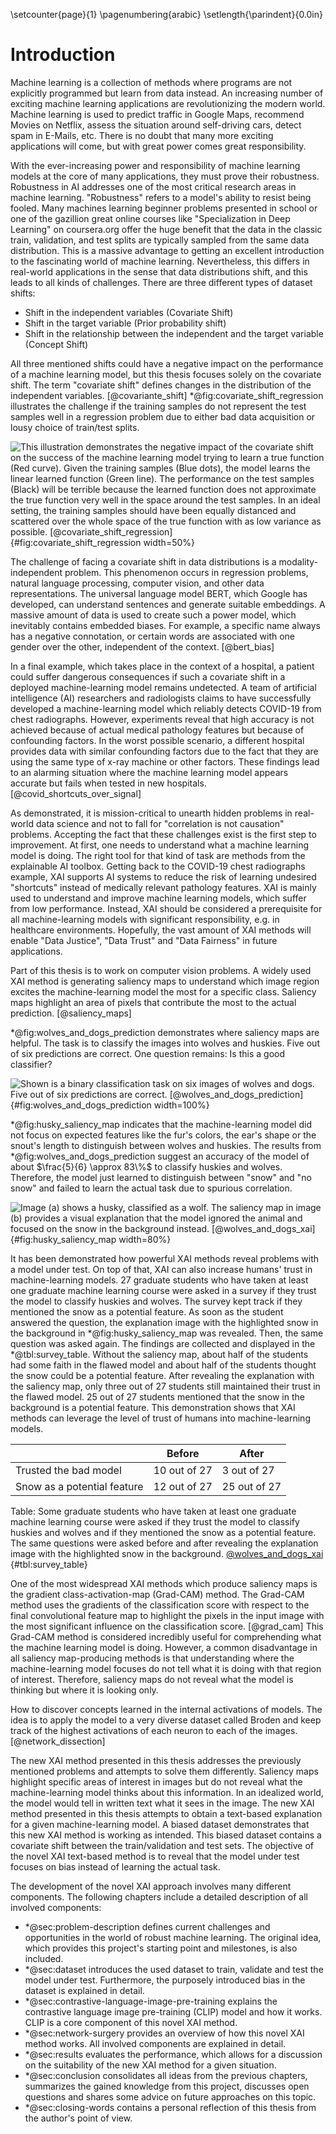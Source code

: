\setcounter{page}{1}
\pagenumbering{arabic}
\setlength{\parindent}{0.0in}

# Introduction
<!--- What is machine learning? How does it impact the world? -->
Machine learning is a collection of methods where programs are not explicitly programmed but learn from data instead. An increasing number of exciting machine learning applications are revolutionizing the modern world. Machine learning is used to predict traffic in Google Maps, recommend Movies on Netflix, assess the situation around self-driving cars, detect spam in E-Mails, etc. There is no doubt that many more exciting applications will come, but with great power comes great responsibility.

<!--- What is the problem? -->
With the ever-increasing power and responsibility of machine learning models at the core of many applications, they must prove their robustness. Robustness in AI addresses one of the most critical research areas in machine learning. "Robustness" refers to a model's ability to resist being fooled. Many machines learning beginner problems presented in school or one of the gazillion great online courses like "Specialization in Deep Learning" on coursera.org offer the huge benefit that the data in the classic train, validation, and test splits are typically sampled from the same data distribution. This is a massive advantage to getting an excellent introduction to the fascinating world of machine learning. Nevertheless, this differs in real-world applications in the sense that data distributions shift, and this leads to all kinds of challenges. There are three different types of dataset shifts:

<!-- https://www.analyticsvidhya.com/blog/2017/07/covariate-shift-the-hidden-problem-of-real-world-data-science/ -->
<!-- http://iwann.ugr.es/2011/pdf/InvitedTalk-FHerrera-IWANN11.pdf -->
- Shift in the independent variables (Covariate Shift)
- Shift in the target variable (Prior probability shift)
- Shift in the relationship between the independent and the target variable (Concept Shift)

All three mentioned shifts could have a negative impact on the performance of a machine learning model, but this thesis focuses solely on the covariate shift. The term "covariate shift" defines changes in the distribution of the independent variables. [@covariante_shift] \*@fig:covariate_shift_regression illustrates the challenge if the training samples do not represent the test samples well in a regression problem due to either bad data acquisition or lousy choice of train/test splits.

![This illustration demonstrates the negative impact of the covariate shift on the success of the machine learning model trying to learn a true function (Red curve). Given the training samples (Blue dots), the model learns the linear learned function (Green line). The performance on the test samples (Black) will be terrible because the learned function does not approximate the true function very well in the space around the test samples. In an ideal setting, the training samples should have been equally distanced and scattered over the whole space of the true function with as low variance as possible. [[@covariate_shift_regression]](#references)](source/figures/covariate_shift_regression.png "Covariate shift demonstration for a regression problem"){#fig:covariate_shift_regression width=50%}

The challenge of facing a covariate shift in data distributions is a modality-independent problem. This phenomenon occurs in regression problems, natural language processing, computer vision, and other data representations. The universal language model BERT, which Google has developed, can understand sentences and generate suitable embeddings. A massive amount of data is used to create such a power model, which inevitably contains embedded biases. For example, a specific name always has a negative connotation, or certain words are associated with one gender over the other, independent of the context. [@bert_bias]

In a final example, which takes place in the context of a hospital, a patient could suffer dangerous consequences if such a covariate shift in a deployed machine-learning model remains undetected. A team of artificial intelligence (AI) researchers and radiologists claims to have successfully developed a machine-learning model which reliably detects COVID-19 from chest radiographs. However, experiments reveal that high accuracy is not achieved because of actual medical pathology features but because of confounding factors. In the worst possible scenario, a different hospital provides data with similar confounding factors due to the fact that they are using the same type of x-ray machine or other factors. These findings lead to an alarming situation where the machine learning model appears accurate but fails when tested in new hospitals. [@covid_shortcuts_over_signal]

<!--- What is an explanation method? Why is it needed? -->
<!-- Why Care About Interpretability?
5
1. Help building trust:
• Humans are reluctant to use ML for critical tasks
• Fear of unknown when people confront new technologies
2. Promote safety:
• Explain model’s representation (i.e. important feature)
providing opportunities to remedy the situation
3. Allow for contestability:
• Black-box models don't decompose the decision into submodels or illustrate a chain of reasoning -->
As demonstrated, it is mission-critical to unearth hidden problems in real-world data science and not to fall for "correlation is not causation" problems. Accepting the fact that these challenges exist is the first step to improvement. At first, one needs to understand what a machine learning model is doing. The right tool for that kind of task are methods from the explainable AI toolbox. Getting back to the COVID-19 chest radiographs example, XAI supports AI systems to reduce the risk of learning undesired "shortcuts" instead of medically relevant pathology features. XAI is mainly used to understand and improve machine learning models, which suffer from low performance. Instead, XAI should be considered a prerequisite for all machine-learning models with significant responsibility, e.g. in healthcare environments. Hopefully, the vast amount of XAI methods will enable "Data Justice", "Data Trust" and "Data Fairness" in future applications.

<!--- Different state of the art approaches -->
<!--- grad-cam heatmaps [@xai_gianfagna_dicecco] -->
Part of this thesis is to work on computer vision problems. A widely used XAI method is generating saliency maps to understand which image region excites the machine-learning model the most for a specific class. Saliency maps highlight an area of pixels that contribute the most to the actual prediction. [@saliency_maps]

\*@fig:wolves_and_dogs_prediction demonstrates where saliency maps are helpful. The task is to classify the images into wolves and huskies. Five out of six predictions are correct. One question remains: Is this a good classifier?

![Shown is a binary classification task on six images of wolves and dogs. Five out of six predictions are correct. [[@wolves_and_dogs_prediction]](#references)](source/figures/wolf_or_husky.png "Wolf or husky predictions"){#fig:wolves_and_dogs_prediction width=100%}

\*@fig:husky_saliency_map indicates that the machine-learning model did not focus on expected features like the fur's colors, the ear's shape or the snout's length to distinguish between wolves and huskies. The results from \*@fig:wolves_and_dogs_prediction suggest an accuracy of the model of about $\frac{5}{6} \approx 83\%$ to classify huskies and wolves. Therefore, the model just learned to distinguish between "snow" and "no snow" and failed to learn the actual task due to spurious correlation.

![Image (a) shows a husky, classified as a wolf. The saliency map in image (b) provides a visual explanation that the model ignored the animal and focused on the snow in the background instead. [[@wolves_and_dogs_xai]](#references)](source/figures/husky_saliency_map.png "Husky classified as wolf."){#fig:husky_saliency_map width=80%}

It has been demonstrated how powerful XAI methods reveal problems with a model under test. On top of that, XAI can also increase humans' trust in machine-learning models. 27 graduate students who have taken at least one graduate machine learning course were asked in a survey if they trust the model to classify huskies and wolves. The survey kept track if they mentioned the snow as a potential feature. As soon as the student answered the question, the explanation image with the highlighted snow in the background in \*@fig:husky_saliency_map was revealed. Then, the same question was asked again. The findings are collected and displayed in the \*@tbl:survey_table. Without the saliency map, about half of the students had some faith in the flawed model and about half of the students thought the snow could be a potential feature. After revealing the explanation with the saliency map, only three out of 27 students still maintained their trust in the flawed model. 25 out of 27 students mentioned that the snow in the background is a potential feature. This demonstration shows that XAI methods can leverage the level of trust of humans into machine-learning models.

|                               | Before        | After
|-                              | -             | -
|Trusted the bad model          | 10 out of 27  | 3 out of 27
|Snow as a potential feature    | 12 out of 27  | 25 out of 27
Table: Some graduate students who have taken at least one graduate machine learning course were asked if they trust the model to classify huskies and wolves and if they mentioned the snow as a potential feature. The same questions were asked before and after revealing the explanation image with the highlighted snow in the background. [@wolves_and_dogs_xai](#references) {#tbl:survey_table}

One of the most widespread XAI methods which produce saliency maps is the gradient class-activation-map (Grad-CAM) method. The Grad-CAM method uses the gradients of the classification score with respect to the final convolutional feature map to highlight the pixels in the input image with the most significant influence on the classification score. [@grad_cam] This Grad-CAM method is considered incredibly useful for comprehending what the machine learning model is doing. However, a common disadvantage in all saliency map-producing methods is that understanding where the machine-learning model focuses do not tell what it is doing with that region of interest. Therefore, saliency maps do not reveal what the model is thinking but where it is looking only.

<!-- #TODO: Broden dataset
http://netdissect.csail.mit.edu/ (Paper)
https://medium.com/analytics-vidhya/demystifying-hidden-units-in-neural-networks-through-network-dissection-7d3ac657c428 (Simplified explanation of the paper in form of a blog) -->
How to discover concepts learned in the internal activations of models. The idea is to apply the model to a very diverse dataset called Broden and keep track of the highest activations of each neuron to each of the images. [@network_dissection]

<!--- What is our solution approach? -->
<!--- Describe the idea -->
The new XAI method presented in this thesis addresses the previously mentioned problems and attempts to solve them differently. Saliency maps highlight specific areas of interest in images but do not reveal what the machine-learning model thinks about this information. In an idealized world, the model would tell in written text what it sees in the image. The new XAI method presented in this thesis attempts to obtain a text-based explanation for a given machine-learning model. A biased dataset demonstrates that this new XAI method is working as intended. This biased dataset contains a covariate shift between the train/validation and test sets. The objective of the novel XAI text-based method is to reveal that the model under test focuses on bias instead of learning the actual task.

<!--- Overview chapters -->
The development of the novel XAI approach involves many different components. The following chapters include a detailed description of all involved components:

- \*@sec:problem-description defines current challenges and opportunities in the world of robust machine learning. The original idea, which provides this project's starting point and milestones, is also included.
- \*@sec:dataset introduces the used dataset to train, validate and test the model under test. Furthermore, the purposely introduced bias in the dataset is explained in detail. 
- \*@sec:contrastive-language-image-pre-training explains the contrastive language image pre-training (CLIP) model and how it works. CLIP is a core component of this novel XAI method.
- \*@sec:network-surgery provides an overview of how this novel XAI method works. All involved components are explained in detail.
- \*@sec:results evaluates the performance, which allows for a discussion on the suitability of the new XAI method for a given situation.
- \*@sec:conclusion consolidates all ideas from the previous chapters, summarizes the gained knowledge from this project, discusses open questions and shares some advice on future approaches on this topic.
- \*@sec:closing-words contains a personal reflection of this thesis from the author's point of view.
